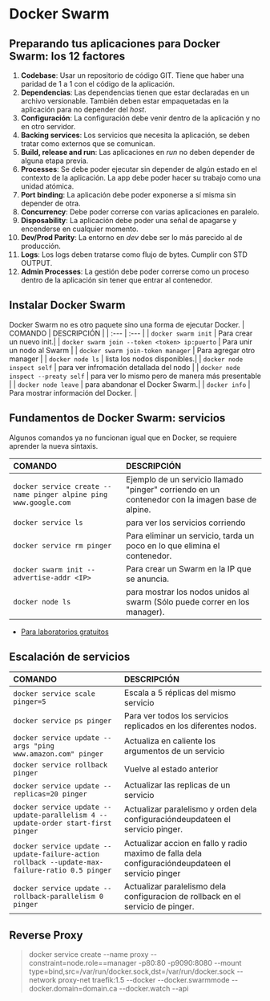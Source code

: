 # Docker Swarm

## Preparando tus aplicaciones para Docker Swarm: los 12 factores

1. **Codebase**: Usar un repositorio de código GIT. Tiene que haber una paridad de 1 a 1 con el código de la aplicación.
2. **Dependencias**: Las dependencias tienen que estar declaradas en un archivo versionable. También deben estar empaquetadas en la aplicación para no depender del *host*.
3. **Configuración**: La configuración debe venir dentro de la aplicación y no en otro servidor.
4. **Backing services**: Los servicios que necesita la aplicación, se deben tratar como externos que se comunican.
5. **Build, release and run**: Las aplicaciones en *run* no deben depender de alguna etapa previa.
6. **Processes**: Se debe poder ejecutar sin depender de algún estado en el contexto de la aplicación. La app debe poder hacer su trabajo como una unidad atómica.
7. **Port binding**: La aplicación debe poder exponerse a sí misma sin depender de otra.
8. **Concurrency**: Debe poder correrse con varias aplicaciones en paralelo.
9. **Disposability**: La aplicación debe poder una señal de apagarse y encenderse en cualquier momento.
10. **Dev/Prod Parity**: La entorno en *dev* debe ser lo más parecido al de producción.
11. **Logs**: Los logs deben tratarse como flujo de bytes. Cumplir con STD OUTPUT.
12. **Admin Processes**: La gestión debe poder correrse como un proceso dentro de la aplicación sin tener que entrar al contenedor.

## Instalar Docker Swarm

Docker Swarm no es otro paquete sino una forma de ejecutar Docker.
| COMANDO  | DESCRIPCIÓN |
| :--- | :--- |
| `docker swarm init` | Para crear un nuevo init.|
| `docker swarm join --token <token> ip:puerto` | Para unir un nodo al Swarm |
| `docker swarm join-token manager` | Para agregar otro manager |
| `docker node ls` | lista los nodos disponibles.|
| `docker node inspect self` | para ver infromación detallada del nodo | 
| `docker node inspect --preaty self` | para ver lo mismo pero de manera más presentable | 
| `docker node leave` | para abandonar el Docker Swarm.|
| `docker info` | Para mostrar información del Docker. |

## Fundamentos de Docker Swarm: servicios

Algunos comandos ya no funcionan igual que en Docker, se requiere aprender la nueva sintaxis.

| COMANDO  | DESCRIPCIÓN |
| :--- | :--- |
| `docker service create --name pinger alpine ping www.google.com` | Ejemplo de un servicio llamado "pinger" corriendo en un contenedor con la imagen base de alpine. |
| `docker service ls` | para ver los servicios corriendo |
| `docker service rm pinger` | Para eliminar un servicio, tarda un poco en lo que elimina el contenedor. |
| `docker swarm init --advertise-addr <IP>` | Para crear un Swarm en la IP que se anuncia. |
| `docker node ls` | para mostrar los nodos unidos al swarm (Sólo puede correr en los manager). |

- [Para laboratorios gratuitos](https://labs.play-with-docker.com/)

## Escalación de servicios

| COMANDO  | DESCRIPCIÓN |
| :--- | :--- |
|`docker service scale pinger=5` | Escala a 5 réplicas del mismo servicio |
|`docker service ps pinger` | Para ver todos los servicios replicados en los diferentes nodos. |
| `docker service update --args "ping www.amazon.com" pinger` | Actualiza en caliente los argumentos de un servicio |
| `docker service rollback pinger` | Vuelve al estado anterior |
| `docker service update --replicas=20 pinger` |  Actualizar las replicas de un servicio |
| `docker service update --update-parallelism 4 --update-order start-first pinger` | Actualizar paralelismo y orden dela configuracióndeupdateen el servicio pinger. |
| `docker service update --update-failure-action rollback --update-max-failure-ratio 0.5 pinger` |  Actualizar accion en fallo y radio maximo de falla dela configuracióndeupdateen el servicio pinger |
|`docker service update --rollback-parallelism 0 pinger` |Actualizar paralelismo dela configuracion de rollback en el servicio de pinger. |

## Reverse Proxy

> docker service create --name proxy --constraint=node.role==manager -p80:80 -p9090:8080 --mount type=bind,src=/var/run/docker.sock,dst=/var/run/docker.sock --network proxy-net traefik:1.5 --docker --docker.swarmmode --docker.domain=domain.ca --docker.watch --api
